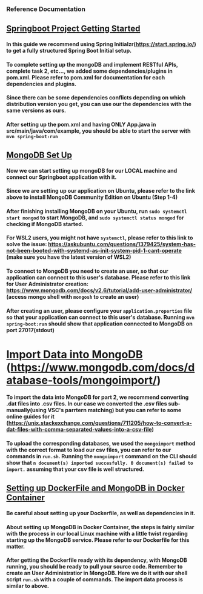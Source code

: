 ### Reference Documentation

## [Springboot Project Getting Started](https://spring.io/guides/gs/spring-boot/)

#### In this guide we recommend using Spring Initialzr(https://start.spring.io/) to get a fully structured Spring Boot Initial setup.

#### To complete setting up the mongoDB and implement RESTful APIs, complete task 2, etc..., we added some dependencies/plugins in pom.xml. Please refer to pom.xml for documentation for each dependencies and plugins. 

#### Since there can be some dependencies conflicts depending on which distribution version you get, you can use our the dependencies with the same versions as ours. 

#### After setting up the pom.xml and having ONLY App.java in src/main/java/com/example, you should be able to start the server with `mvn spring-boot:run`

## [MongoDB Set Up](https://www.mongodb.com/docs/manual/tutorial/install-mongodb-on-ubuntu/)

#### Now we can start setting up mongoDB for our LOCAL machine and connect our Springboot application with it.

#### Since we are setting up our application on Ubuntu, please refer to the link above to install MongoDB Community Edition on Ubuntu (Step 1-4)

#### After finishing installing MongoDB on your Ubuntu, run `sudo systemctl start mongod` to start MongoDB, and `sudo systemctl status mongod` for checking if MongoDB started. 

#### For WSL2 users, you might not have `systemctl`, please refer to this link to solve the issue: https://askubuntu.com/questions/1379425/system-has-not-been-booted-with-systemd-as-init-system-pid-1-cant-operate (make sure you have the latest version of WSL2)

#### To connect to MongoDB you need to create an user, so that our application can connect to this user's database. Please refer to this link for User Administrator creation: https://www.mongodb.com/docs/v2.6/tutorial/add-user-administrator/ (access mongo shell with `mongosh` to create an user)

#### After creating an user, please configure your `application.properties` file so that your application can connect to this user's database. Running `mvn spring-boot:run` should show that application connected to MongoDB on port 27017(stdout)

# [Import Data into MongoDB](https://hevodata.com/learn/mongoimport/) (https://www.mongodb.com/docs/database-tools/mongoimport/)

#### To import the data into MongoDB for part 2, we recommend converting .dat files into .csv files. In our case we converted the .csv files sub-manually(using VSC's parrtern matching) but you can refer to some online guides for it (https://unix.stackexchange.com/questions/711205/how-to-convert-a-dat-files-with-comma-separated-values-into-a-csv-file)

#### To upload the corresponding databases, we used the `mongoimport` method with the correct format to load our csv files, you can refer to our commands in `run.sh`. Running the `mongoimport` command on the CLI should show that `n document(s) imported succesfully. 0 document(s) failed to import.` assuming that your csv file is well structured.

## [Setting up DockerFile and MongoDB in Docker Container](https://www.youtube.com/watch?v=eGz9DS-aIeY&ab_channel=NetworkChuck)

#### Be careful about setting up your Dockerfile, as well as dependencies in it. 
#### About setting up MongoDB in Docker Container, the steps is fairly similar with the process in our local Linux machine with a little twist regarding starting up the MongoDB service. Please refer to our Dockerfile for this matter. 

#### After getting the Dockerfile ready with its dependency, with MongoDB running, you should be ready to pull your source code. Remember to create an User Administratior in MongoDB. Here we do it with our shell script `run.sh` with a couple of commands. The import data process is similar to above. 


